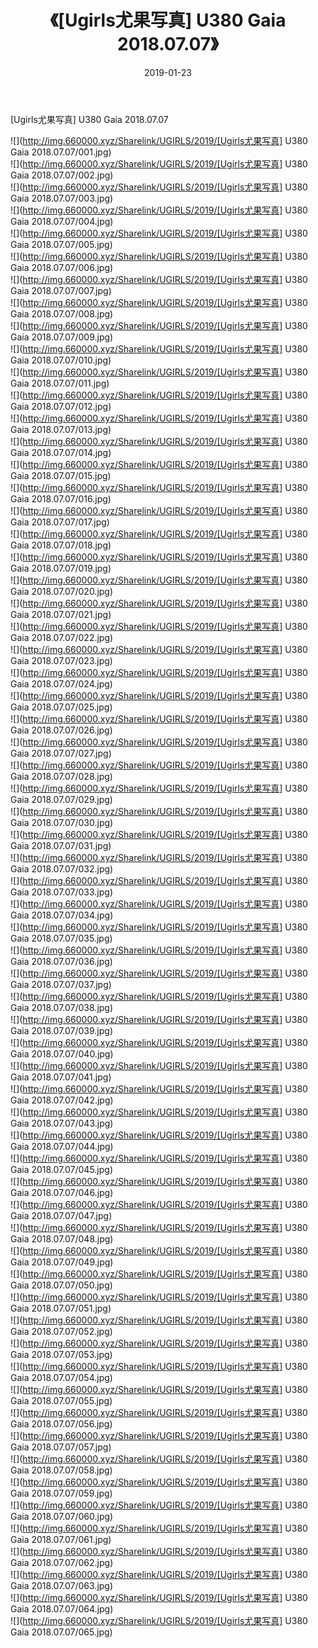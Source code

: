 ﻿---
layout: post
title:  《[Ugirls尤果写真] U380 Gaia 2018.07.07》
date:   2019-01-23
img: http://img.660000.xyz/Sharelink/UGIRLS/2019/[Ugirls尤果写真] U380 Gaia 2018.07.07/000.jpg
categories: [美女, 清纯, 唯美]
---

[Ugirls尤果写真] U380 Gaia 2018.07.07

 ![](http://img.660000.xyz/Sharelink/UGIRLS/2019/[Ugirls尤果写真] U380 Gaia 2018.07.07/001.jpg) <br>![](http://img.660000.xyz/Sharelink/UGIRLS/2019/[Ugirls尤果写真] U380 Gaia 2018.07.07/002.jpg) <br>![](http://img.660000.xyz/Sharelink/UGIRLS/2019/[Ugirls尤果写真] U380 Gaia 2018.07.07/003.jpg) <br>![](http://img.660000.xyz/Sharelink/UGIRLS/2019/[Ugirls尤果写真] U380 Gaia 2018.07.07/004.jpg) <br>![](http://img.660000.xyz/Sharelink/UGIRLS/2019/[Ugirls尤果写真] U380 Gaia 2018.07.07/005.jpg) <br>![](http://img.660000.xyz/Sharelink/UGIRLS/2019/[Ugirls尤果写真] U380 Gaia 2018.07.07/006.jpg) <br>![](http://img.660000.xyz/Sharelink/UGIRLS/2019/[Ugirls尤果写真] U380 Gaia 2018.07.07/007.jpg) <br>![](http://img.660000.xyz/Sharelink/UGIRLS/2019/[Ugirls尤果写真] U380 Gaia 2018.07.07/008.jpg) <br>![](http://img.660000.xyz/Sharelink/UGIRLS/2019/[Ugirls尤果写真] U380 Gaia 2018.07.07/009.jpg) <br>![](http://img.660000.xyz/Sharelink/UGIRLS/2019/[Ugirls尤果写真] U380 Gaia 2018.07.07/010.jpg) <br>![](http://img.660000.xyz/Sharelink/UGIRLS/2019/[Ugirls尤果写真] U380 Gaia 2018.07.07/011.jpg) <br>![](http://img.660000.xyz/Sharelink/UGIRLS/2019/[Ugirls尤果写真] U380 Gaia 2018.07.07/012.jpg) <br>![](http://img.660000.xyz/Sharelink/UGIRLS/2019/[Ugirls尤果写真] U380 Gaia 2018.07.07/013.jpg) <br>![](http://img.660000.xyz/Sharelink/UGIRLS/2019/[Ugirls尤果写真] U380 Gaia 2018.07.07/014.jpg) <br>![](http://img.660000.xyz/Sharelink/UGIRLS/2019/[Ugirls尤果写真] U380 Gaia 2018.07.07/015.jpg) <br>![](http://img.660000.xyz/Sharelink/UGIRLS/2019/[Ugirls尤果写真] U380 Gaia 2018.07.07/016.jpg) <br>![](http://img.660000.xyz/Sharelink/UGIRLS/2019/[Ugirls尤果写真] U380 Gaia 2018.07.07/017.jpg) <br>![](http://img.660000.xyz/Sharelink/UGIRLS/2019/[Ugirls尤果写真] U380 Gaia 2018.07.07/018.jpg) <br>![](http://img.660000.xyz/Sharelink/UGIRLS/2019/[Ugirls尤果写真] U380 Gaia 2018.07.07/019.jpg) <br>![](http://img.660000.xyz/Sharelink/UGIRLS/2019/[Ugirls尤果写真] U380 Gaia 2018.07.07/020.jpg) <br>![](http://img.660000.xyz/Sharelink/UGIRLS/2019/[Ugirls尤果写真] U380 Gaia 2018.07.07/021.jpg) <br>![](http://img.660000.xyz/Sharelink/UGIRLS/2019/[Ugirls尤果写真] U380 Gaia 2018.07.07/022.jpg) <br>![](http://img.660000.xyz/Sharelink/UGIRLS/2019/[Ugirls尤果写真] U380 Gaia 2018.07.07/023.jpg) <br>![](http://img.660000.xyz/Sharelink/UGIRLS/2019/[Ugirls尤果写真] U380 Gaia 2018.07.07/024.jpg) <br>![](http://img.660000.xyz/Sharelink/UGIRLS/2019/[Ugirls尤果写真] U380 Gaia 2018.07.07/025.jpg) <br>![](http://img.660000.xyz/Sharelink/UGIRLS/2019/[Ugirls尤果写真] U380 Gaia 2018.07.07/026.jpg) <br>![](http://img.660000.xyz/Sharelink/UGIRLS/2019/[Ugirls尤果写真] U380 Gaia 2018.07.07/027.jpg) <br>![](http://img.660000.xyz/Sharelink/UGIRLS/2019/[Ugirls尤果写真] U380 Gaia 2018.07.07/028.jpg) <br>![](http://img.660000.xyz/Sharelink/UGIRLS/2019/[Ugirls尤果写真] U380 Gaia 2018.07.07/029.jpg) <br>![](http://img.660000.xyz/Sharelink/UGIRLS/2019/[Ugirls尤果写真] U380 Gaia 2018.07.07/030.jpg) <br>![](http://img.660000.xyz/Sharelink/UGIRLS/2019/[Ugirls尤果写真] U380 Gaia 2018.07.07/031.jpg) <br>![](http://img.660000.xyz/Sharelink/UGIRLS/2019/[Ugirls尤果写真] U380 Gaia 2018.07.07/032.jpg) <br>![](http://img.660000.xyz/Sharelink/UGIRLS/2019/[Ugirls尤果写真] U380 Gaia 2018.07.07/033.jpg) <br>![](http://img.660000.xyz/Sharelink/UGIRLS/2019/[Ugirls尤果写真] U380 Gaia 2018.07.07/034.jpg) <br>![](http://img.660000.xyz/Sharelink/UGIRLS/2019/[Ugirls尤果写真] U380 Gaia 2018.07.07/035.jpg) <br>![](http://img.660000.xyz/Sharelink/UGIRLS/2019/[Ugirls尤果写真] U380 Gaia 2018.07.07/036.jpg) <br>![](http://img.660000.xyz/Sharelink/UGIRLS/2019/[Ugirls尤果写真] U380 Gaia 2018.07.07/037.jpg) <br>![](http://img.660000.xyz/Sharelink/UGIRLS/2019/[Ugirls尤果写真] U380 Gaia 2018.07.07/038.jpg) <br>![](http://img.660000.xyz/Sharelink/UGIRLS/2019/[Ugirls尤果写真] U380 Gaia 2018.07.07/039.jpg) <br>![](http://img.660000.xyz/Sharelink/UGIRLS/2019/[Ugirls尤果写真] U380 Gaia 2018.07.07/040.jpg) <br>![](http://img.660000.xyz/Sharelink/UGIRLS/2019/[Ugirls尤果写真] U380 Gaia 2018.07.07/041.jpg) <br>![](http://img.660000.xyz/Sharelink/UGIRLS/2019/[Ugirls尤果写真] U380 Gaia 2018.07.07/042.jpg) <br>![](http://img.660000.xyz/Sharelink/UGIRLS/2019/[Ugirls尤果写真] U380 Gaia 2018.07.07/043.jpg) <br>![](http://img.660000.xyz/Sharelink/UGIRLS/2019/[Ugirls尤果写真] U380 Gaia 2018.07.07/044.jpg) <br>![](http://img.660000.xyz/Sharelink/UGIRLS/2019/[Ugirls尤果写真] U380 Gaia 2018.07.07/045.jpg) <br>![](http://img.660000.xyz/Sharelink/UGIRLS/2019/[Ugirls尤果写真] U380 Gaia 2018.07.07/046.jpg) <br>![](http://img.660000.xyz/Sharelink/UGIRLS/2019/[Ugirls尤果写真] U380 Gaia 2018.07.07/047.jpg) <br>![](http://img.660000.xyz/Sharelink/UGIRLS/2019/[Ugirls尤果写真] U380 Gaia 2018.07.07/048.jpg) <br>![](http://img.660000.xyz/Sharelink/UGIRLS/2019/[Ugirls尤果写真] U380 Gaia 2018.07.07/049.jpg) <br>![](http://img.660000.xyz/Sharelink/UGIRLS/2019/[Ugirls尤果写真] U380 Gaia 2018.07.07/050.jpg) <br>![](http://img.660000.xyz/Sharelink/UGIRLS/2019/[Ugirls尤果写真] U380 Gaia 2018.07.07/051.jpg) <br>![](http://img.660000.xyz/Sharelink/UGIRLS/2019/[Ugirls尤果写真] U380 Gaia 2018.07.07/052.jpg) <br>![](http://img.660000.xyz/Sharelink/UGIRLS/2019/[Ugirls尤果写真] U380 Gaia 2018.07.07/053.jpg) <br>![](http://img.660000.xyz/Sharelink/UGIRLS/2019/[Ugirls尤果写真] U380 Gaia 2018.07.07/054.jpg) <br>![](http://img.660000.xyz/Sharelink/UGIRLS/2019/[Ugirls尤果写真] U380 Gaia 2018.07.07/055.jpg) <br>![](http://img.660000.xyz/Sharelink/UGIRLS/2019/[Ugirls尤果写真] U380 Gaia 2018.07.07/056.jpg) <br>![](http://img.660000.xyz/Sharelink/UGIRLS/2019/[Ugirls尤果写真] U380 Gaia 2018.07.07/057.jpg) <br>![](http://img.660000.xyz/Sharelink/UGIRLS/2019/[Ugirls尤果写真] U380 Gaia 2018.07.07/058.jpg) <br>![](http://img.660000.xyz/Sharelink/UGIRLS/2019/[Ugirls尤果写真] U380 Gaia 2018.07.07/059.jpg) <br>![](http://img.660000.xyz/Sharelink/UGIRLS/2019/[Ugirls尤果写真] U380 Gaia 2018.07.07/060.jpg) <br>![](http://img.660000.xyz/Sharelink/UGIRLS/2019/[Ugirls尤果写真] U380 Gaia 2018.07.07/061.jpg) <br>![](http://img.660000.xyz/Sharelink/UGIRLS/2019/[Ugirls尤果写真] U380 Gaia 2018.07.07/062.jpg) <br>![](http://img.660000.xyz/Sharelink/UGIRLS/2019/[Ugirls尤果写真] U380 Gaia 2018.07.07/063.jpg) <br>![](http://img.660000.xyz/Sharelink/UGIRLS/2019/[Ugirls尤果写真] U380 Gaia 2018.07.07/064.jpg) <br>![](http://img.660000.xyz/Sharelink/UGIRLS/2019/[Ugirls尤果写真] U380 Gaia 2018.07.07/065.jpg) <br>